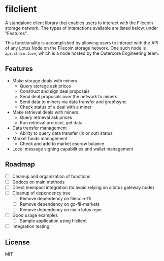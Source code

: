 # filclient

A standalone client library that enables users to interact with the Filecoin storage network. The types of interactions available are listed below, under "Features". 

This functionality is accomplished by allowing users to interact with the API of any Lotus Node on the Filecoin storage network. One such node is `api.chain.love`, which is a node hosted by the Outercore Engineering team. 

## Features

- Make storage deals with miners
  - Query storage ask prices
  - Construct and sign deal proposals
  - Send deal proposals over the network to miners
  - Send data to miners via data transfer and graphsync
  - Check status of a deal with a miner
- Make retrieval deals with miners
  - Query retrieval ask prices
  - Run retrieval protocol, get data
- Data transfer management
  - Ability to query data transfer (in or out) status
- Market funds management
  - Check and add to market escrow balance
- Local message signing capabilities and wallet management

## Roadmap

- [ ] Cleanup and organization of functions
- [ ] Godocs on main methods
- [ ] Direct mempool integration (to avoid relying on a lotus gateway node)
- [ ] Cleanup of dependency tree
  - [ ] Remove dependency on filecoin-ffi
  - [ ] Remove dependency on go-fil-markets
  - [ ] Remove dependency on main lotus repo
- [ ] Good usage examples
  - [ ] Sample application using filclient
- [ ] Integration testing

## License

MIT
